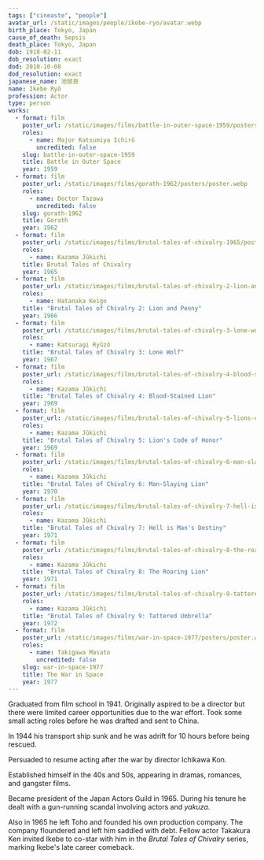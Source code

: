 ```yaml
---
tags: ["cineaste", "people"]
avatar_url: /static/images/people/ikebe-ryo/avatar.webp
birth_place: Tokyo, Japan
cause_of_death: Sepsis
death_place: Tokyo, Japan
dob: 1918-02-11
dob_resolution: exact
dod: 2010-10-08
dod_resolution: exact
japanese_name: 池部良
name: Ikebe Ryô
profession: Actor
type: person
works:
  - format: film
    poster_url: /static/images/films/battle-in-outer-space-1959/posters/poster.webp
    roles:
      - name: Major Katsumiya Ichirô
        uncredited: false
    slug: battle-in-outer-space-1959
    title: Battle in Outer Space
    year: 1959
  - format: film
    poster_url: /static/images/films/gorath-1962/posters/poster.webp
    roles:
      - name: Doctor Tazawa
        uncredited: false
    slug: gorath-1962
    title: Gorath
    year: 1962
  - format: film
    poster_url: /static/images/films/brutal-tales-of-chivalry-1965/posters/poster.webp
    roles:
      - name: Kazama Jûkichi
    title: Brutal Tales of Chivalry
    year: 1965
  - format: film
    poster_url: /static/images/films/brutal-tales-of-chivalry-2-lion-and-peony-1966/posters/poster.webp
    roles:
      - name: Hatanaka Keigo
    title: "Brutal Tales of Chivalry 2: Lion and Peony"
    year: 1966
  - format: film
    poster_url: /static/images/films/brutal-tales-of-chivalry-3-lone-wolf-1967/posters/poster.webp
    roles:
      - name: Katsuragi Ryûzô
    title: "Brutal Tales of Chivalry 3: Lone Wolf"
    year: 1967
  - format: film
    poster_url: /static/images/films/brutal-tales-of-chivalry-4-blood-stained-lion-1969/posters/poster.webp
    roles:
      - name: Kazama Jûkichi
    title: "Brutal Tales of Chivalry 4: Blood-Stained Lion"
    year: 1969
  - format: film
    poster_url: /static/images/films/brutal-tales-of-chivalry-5-lions-code-of-honor-1969/posters/poster.webp
    roles:
      - name: Kazama Jûkichi
    title: "Brutal Tales of Chivalry 5: Lion's Code of Honor"
    year: 1969
  - format: film
    poster_url: /static/images/films/brutal-tales-of-chivalry-6-man-slaying-lion-1970/posters/poster.webp
    roles:
      - name: Kazama Jûkichi
    title: "Brutal Tales of Chivalry 6: Man-Slaying Lion"
    year: 1970
  - format: film
    poster_url: /static/images/films/brutal-tales-of-chivalry-7-hell-is-mans-destiny-1971/posters/poster.webp
    roles:
      - name: Kazama Jûkichi
    title: "Brutal Tales of Chivalry 7: Hell is Man's Destiny"
    year: 1971
  - format: film
    poster_url: /static/images/films/brutal-tales-of-chivalry-8-the-roaring-lion-1971/posters/poster.webp
    roles:
      - name: Kazama Jûkichi
    title: "Brutal Tales of Chivalry 8: The Roaring Lion"
    year: 1971
  - format: film
    poster_url: /static/images/films/brutal-tales-of-chivalry-9-tattered-umbrella-1972/posters/poster.webp
    roles:
      - name: Kazama Jûkichi
    title: "Brutal Tales of Chivalry 9: Tattered Umbrella"
    year: 1972
  - format: film
    poster_url: /static/images/films/war-in-space-1977/posters/poster.webp
    roles:
      - name: Takigawa Masato
        uncredited: false
    slug: war-in-space-1977
    title: The War in Space
    year: 1977
---
```


Graduated from film school in 1941. Originally aspired to be a director but
there were limited career opportunities due to the war effort. Took some small
acting roles before he was drafted and sent to China.

In 1944 his transport ship sunk and he was adrift for 10 hours before being
rescued.

Persuaded to resume acting after the war by director Ichikawa Kon.

Established himself in the 40s and 50s, appearing in dramas, romances, and
gangster films.

Became president of the Japan Actors Guild in 1965. During his tenure he dealt
with a gun-running scandal involving actors and <i>yakuza</i>.

Also in 1965 he left Toho and founded his own production company. The company
floundered and left him saddled with debt. Fellow actor Takakura Ken invited
Ikebe to co-star with him in the <i>Brutal Tales of Chivalry</i> series, marking
Ikebe's late career comeback.
